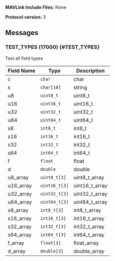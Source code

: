 **MAVLink Include Files:** None

**Protocol version:** 3

## Messages

### TEST_TYPES (17000) {#TEST_TYPES}

Test all field types

Field Name | Type | Description
--- | --- | ---
c | `char` | char
s | `char[10]` | string
u8 | `uint8_t` | uint8_t
u16 | `uint16_t` | uint16_t
u32 | `uint32_t` | uint32_t
u64 | `uint64_t` | uint64_t
s8 | `int8_t` | int8_t
s16 | `int16_t` | int16_t
s32 | `int32_t` | int32_t
s64 | `int64_t` | int64_t
f | `float` | float
d | `double` | double
u8_array | `uint8_t[3]` | uint8_t_array
u16_array | `uint16_t[3]` | uint16_t_array
u32_array | `uint32_t[3]` | uint32_t_array
u64_array | `uint64_t[3]` | uint64_t_array
s8_array | `int8_t[3]` | int8_t_array
s16_array | `int16_t[3]` | int16_t_array
s32_array | `int32_t[3]` | int32_t_array
s64_array | `int64_t[3]` | int64_t_array
f_array | `float[3]` | float_array
d_array | `double[3]` | double_array

